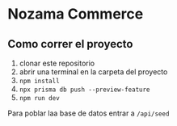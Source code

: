 # Nozama Commerce

## Como correr el proyecto

1. clonar este repositorio
2. abrir una terminal en la carpeta del proyecto
3. `npm install`
4. `npx prisma db push --preview-feature`
5. `npm run dev`

Para poblar laa base de datos entrar a `/api/seed`
